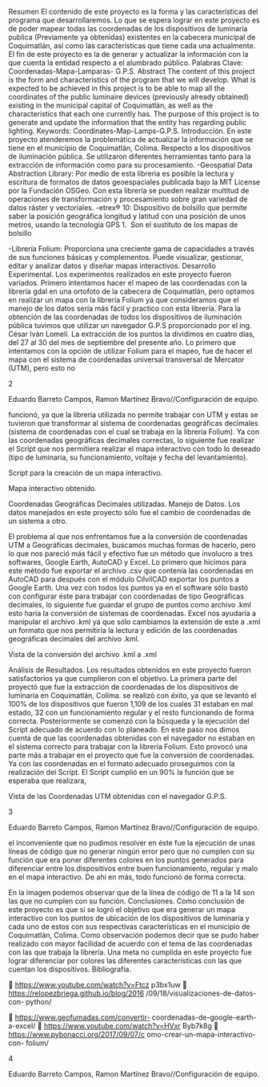 Resumen
El contenido de este proyecto es la forma y las características del programa que desarrollaremos. Lo que se espera lograr en este proyecto es de poder mapear todas las coordenadas de los dispositivos de luminaria publica (Previamente ya obtenidas)
existentes en la cabecera municipal de Coquimatlán,
así como las características que tiene cada una
actualmente. El fin de este proyecto es la de generar
y actualizar la información con la que cuenta la
entidad respecto a el alumbrado público.
Palabras Clave: Coordenadas-Mapa-Lamparas-
G.P.S.
Abstract
The content of this project is the form and
characteristics of the program that we will develop.
What is expected to be achieved in this project is to
be able to map all the coordinates of the public
luminaire devices (previously already obtained)
existing in the municipal capital of Coquimatlán, as
well as the characteristics that each one currently
has. The purpose of this project is to generate and
update the information that the entity has regarding
public lighting.
Keywords: Coordinates-Map-Lamps-G.P.S.
Introducción.
En este proyecto atenderemos la problemática
de actualizar la información que se tiene en el
municipio de Coquimatlán, Colima. Respecto a
los dispositivos de iluminación pública.
Se utilizaron diferentes herramientas tanto para
la extracción de información como para su
procesamiento.
-Geospatial Data Abstraction Library: Por
medio de esta libreria es posible la lectura y
escritura de formatos de datos geoespaciales
publicada bajo la MIT License por la Fundación
OSGeo. Con esta librería se pueden realizar
multitud de operaciones de transformación y
procesamiento sobre gran variedad de datos
ráster y vectoriales.
-etrex® 10: Dispositivo de bolsillo que permite
saber la posición geográfica longitud y latitud
con una posición de unos metros, usando la
tecnología GPS 1. ​ Son el sustituto de los
mapas de bolsillo

-Librería Folium: Proporciona una creciente
gama de capacidades a través de sus funciones
básicas y complementos. Puede visualizar,
gestionar, editar y analizar datos y diseñar
mapas interactivos.
Desarrollo Experimental.
Los experimentos realizados en este proyecto
fueron variados. Primero intentamos hacer el
mapeo de las coordenadas con la librería gdal
en una ortofoto de la cabecera de Coquimatlán,
pero optamos en realizar un mapa con la librería
Folium ya que consideramos que el manejo de
los datos sería más fácil y practico con esta
librería.
Para la obtención de las coordenadas de todos
los dispositivos de iluminación pública tuvimos
que utilizar un navegador G.P.S proporcionado
por el ing. César Iván Lomelí. La extracción de
los puntos la dividimos en cuatro días, del 27 al
30 del mes de septiembre del presente año.
Lo primero que intentamos con la opción de
utilizar Folium para el mapeo, fue de hacer el
mapa con el sistema de coordenadas universal
transversal de Mercator (UTM), pero esto no

2

Eduardo Barreto Campos,  Ramon Martínez Bravo//Configuración de equipo.

funcionó, ya que la librería utilizada no permite
trabajar con UTM y estas se tuvieron que
transformar al sistema de coordenadas
geográficas decimales (sistema de coordenadas
con el cual se trabaja en la librería Folium).
Ya con las coordenadas geográficas decimales
correctas, lo siguiente fue realizar el Script que
nos permitiera realizar el mapa interactivo con
todo lo deseado (tipo de luminaria, su
funcionamiento, voltaje y fecha del
levantamiento).

Script para la creación de un mapa interactivo.

Mapa interactivo obtenido.

Coordenadas Geográficas Decimales utilizadas.
Manejo de Datos.
Los datos manejados en este proyecto sólo fue el
cambio de coordenadas de un sistema a otro.

El problema al que nos enfrentamos fue a la
conversión de coordenadas UTM a Geográficas
decimales, buscamos muchas formas de hacerlo,
pero lo que nos pareció más fácil y efectivo fue un
método que involucro a tres softwares, Google
Earth, AutoCAD y Excel. Lo primero que hicimos
para este método fue exportar el archivo .csv que
contenía las coordenadas en AutoCAD para
después con el módulo CilvilCAD exportar los
puntos a Google Earth. Una vez con todos los
puntos ya en el software sólo bastó con configurar
éste para trabajar con coordenadas de tipo
Geográficas decimales, lo siguiente fue guardar el
grupo de puntos como archivo .kml esto haría la
conversión de sistemas de coordenadas. Excel nos
ayudaría a manipular el archivo .kml ya que sólo
cambiamos la extensión de este a .xml un formato
que nos permitiría la lectura y edición de las
coordenadas geográficas decimales del archivo
.kml.

Vista de la conversión del archivo .kml a .xml

Análisis de Resultados.
Los resultados obtenidos en este proyecto
fueron satisfactorios ya que cumplieron con el
objetivo.
La primera parte del proyectó que fue la
extracción de coordenadas de los dispositivos
de luminaria en Coquimatlán, Colima. se realizó
con éxito, ya que se levantó el 100% de los
dispositivos que fueron 1,109 de los cuales 31
estaban en mal estado, 32 con un
funcionamiento regular y el resto funcionando
de forma correcta. Posteriormente se comenzó
con la búsqueda y la ejecución del Script
adecuado de acuerdo con lo planeado. En este
paso nos dimos cuenta de que las coordenadas
obtenidas con el navegador no estaban en el
sistema correcto para trabajar con la librería
Folium. Esto provocó una parte más a trabajar
en el proyecto que fue la conversión de
coordenadas. Ya con las coordenadas en el
formato adecuado proseguimos con la
realización del Script. El Script cumplió en un
90% la función que se esperaba que realizara,

Vista de las Coordenadas UTM obtenidas con el
navegador G.P.S.

3

Eduardo Barreto Campos, Ramon Martínez Bravo//Configuración de equipo.

el inconveniente que no pudimos resolver en
éste fue la ejecución de unas líneas de código
que no generar ningún error pero que no
cumplen con su función que era poner
diferentes colores en los puntos generados para
diferenciar entre los dispositivos entre buen
funcionamiento, regular y malo en el mapa
interactivo. De ahí en más, todo funcionó de
forma correcta.

En la imagen podemos observar que de la línea de
código de 11 a la 14 son las que no cumplen con su
función.
Conclusiones.
Como conclusión de este proyecto es que sí se
logró el objetivo que era generar un mapa
interactivo con los puntos de ubicación de los
dispositivos de luminaria y cada uno de estos
con sus respectivas características en el
municipio de Coquimatlán, Colima. Como
observación podemos decir que se pudo haber
realizado con mayor facilidad de acuerdo con el
tema de las coordenadas con las que trabaja la
librería.
Una meta no cumplida en este proyecto fue
lograr diferenciar por colores las diferentes
características con las que cuentan los
dispositivos.
Bibliografía.


https://www.youtube.com/watch?v=Ftcz
p3bx1uw

https://relopezbriega.github.io/blog/2016
/09/18/visualizaciones-de-datos-con-
python/

 https://www.geofumadas.com/convertir-
coordenadas-de-google-earth-a-excel/

https://www.youtube.com/watch?v=HVxr
Byb7k8g

https://www.pybonacci.org/2017/09/07/c
omo-crear-un-mapa-interactivo-con-
folium/

4

Eduardo Barreto Campos, Ramon Martínez Bravo//Configuración de equipo.
